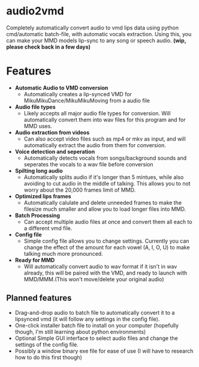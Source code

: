 # audio2vmd
Completely automatically convert audio to vmd lips data using python cmd/automatic batch-file, with automatic vocals extraction. Using this, you can make your MMD models lip-sync to any song or speech audio. **(wip, please check back in a few days)**

# Features
- **Automatic Audio to VMD conversion**
  - Automatically creates a lip-synced VMD for MikuMikuDance/MikuMikuMoving from a audio file
- **Audio file types**
  - Likely accepts all major audio file types for conversion. Will automatically convert them into wav files for this program and for MMD uses.
- **Audio extraction from videos**
  - Can also accept video files such as mp4 or mkv as input, and will automatically extract the audio from them for conversion. 
- **Voice detection and seperation**
  - Automatically detects vocals from songs/background sounds and seperates the vocals to a wav file before conversion
- **Spilting long audio**
  - Automatically splits audio if it's longer than 5 mintues, while also avoiding to cut audio in the middle of talking. This allows you to not worry about the 20,000 frames limit of MMD.
- **Optimized lips frames**
  - Automatically calulate and delete unneeded frames to make the filesize much smaller and allow you to load longer files into MMD.
- **Batch Processing**
  - Can accept multiple audio files at once and convert them all each to a different vmd file.
- **Config file**
  - Simple config file allows you to change settings. Currently you can change the effect of the amount for each vowel (A, I, O, U) to make talking much more pronounced.
- **Ready for MMD**
  - Will automatically convert audio to wav format if it isn't in wav already, this will be paired with the VMD, and ready to launch with MMD/MMM.(This won't move/delete your original audio)
 
## Planned features
- Drag-and-drop audio to batch file to automatically convert it to a lipsynced vmd (it will follow any settings in the config file). 
- One-click installer batch file to install on your computer (hopefully though, I'm still learning about python environments)
- Optional Simple GUI interface to select audio files and change the settings of the config file.
- Possibly a window binary exe file for ease of use (I will have to research how to do this first though)
 
